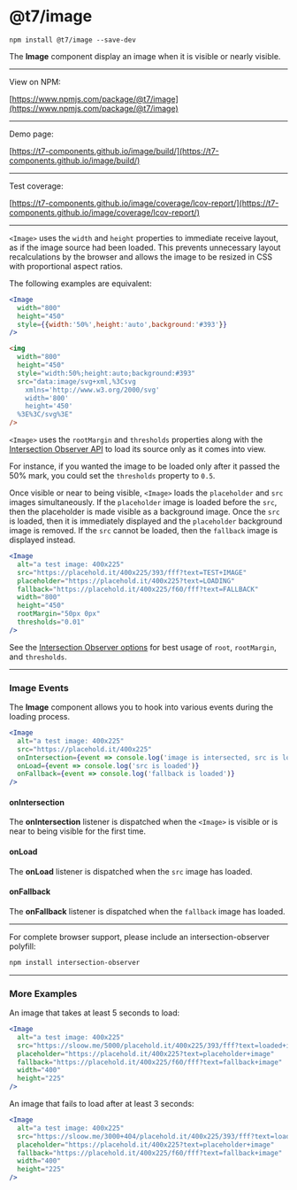 # @t7/image

```
npm install @t7/image --save-dev
```

The **Image** component display an image when it is visible or nearly visible.

---

View on NPM:

[https://www.npmjs.com/package/@t7/image](https://www.npmjs.com/package/@t7/image)

---

Demo page:

[https://t7-components.github.io/image/build/](https://t7-components.github.io/image/build/)

---

Test coverage:

[https://t7-components.github.io/image/coverage/lcov-report/](https://t7-components.github.io/image/coverage/lcov-report/)

---

`<Image>` uses the `width` and `height` properties to immediate receive layout,
as if the image source had been loaded. This prevents unnecessary layout
recalculations by the browser and allows the image to be resized in CSS with
proportional aspect ratios.

The following examples are equivalent:

```jsx
<Image
  width="800"
  height="450"
  style={{width:'50%',height:'auto',background:'#393'}}
/>
```

```html
<img
  width="800"
  height="450"
  style="width:50%;height:auto;background:#393"
  src="data:image/svg+xml,%3Csvg
    xmlns='http://www.w3.org/2000/svg'
    width='800'
    height='450'
  %3E%3C/svg%3E"
/>
```

`<Image>` uses the `rootMargin` and `thresholds` properties along with the
[Intersection Observer API](https://developer.mozilla.org/en-US/docs/Web/API/Intersection_Observer_API)
to load its source only as it comes into view.

For instance, if you wanted the image to be loaded only after it passed the 50%
mark, you could set the `thresholds` property to `0.5`.

Once visible or near to being visible, `<Image>` loads the `placeholder` and
`src` images simultaneously. If the `placeholder` image is loaded before the
`src`, then the placeholder is made visible as a background image. Once the
`src` is loaded, then it is immediately displayed and the `placeholder`
background image is removed. If the `src` cannot be loaded, then the `fallback`
image is displayed instead.

```jsx
<Image
  alt="a test image: 400x225"
  src="https://placehold.it/400x225/393/fff?text=TEST+IMAGE"
  placeholder="https://placehold.it/400x225?text=LOADING"
  fallback="https://placehold.it/400x225/f60/fff?text=FALLBACK"
  width="800"
  height="450"
  rootMargin="50px 0px"
  thresholds="0.01"
/>
```

See the
[Intersection Observer options](https://developer.mozilla.org/en-US/docs/Web/API/Intersection_Observer_API#Intersection_observer_options)
for best usage of `root`, `rootMargin`,
and `thresholds`.

---

### Image Events

The **Image** component allows you to hook into various events during the
loading process.

```jsx
<Image
  alt="a test image: 400x225"
  src="https://placehold.it/400x225"
  onIntersection={event => console.log('image is intersected, src is loading')}
  onLoad={event => console.log('src is loaded')}
  onFallback={event => console.log('fallback is loaded')}
/>
```

#### onIntersection

The **onIntersection** listener is dispatched when the `<Image>` is visible or
is near to being visible for the first time.

#### onLoad

The **onLoad** listener is dispatched when the `src` image has loaded.

#### onFallback

The **onFallback** listener is dispatched when the `fallback` image has loaded.

---

For complete browser support, please include an intersection-observer polyfill:

```sh
npm install intersection-observer
```

---

### More Examples

An image that takes at least 5 seconds to load:

```jsx
<Image
  alt="a test image: 400x225"
  src="https://sloow.me/5000/placehold.it/400x225/393/fff?text=loaded+image"
  placeholder="https://placehold.it/400x225?text=placeholder+image"
  fallback="https://placehold.it/400x225/f60/fff?text=fallback+image"
  width="400"
  height="225"
/>
```

An image that fails to load after at least 3 seconds:

```jsx
<Image
  alt="a test image: 400x225"
  src="https://sloow.me/3000+404/placehold.it/400x225/393/fff?text=loaded+image"
  placeholder="https://placehold.it/400x225?text=placeholder+image"
  fallback="https://placehold.it/400x225/f60/fff?text=fallback+image"
  width="400"
  height="225"
/>
```
